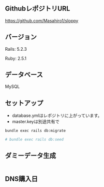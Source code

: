 ## GithubレポジトリURL
https://github.com/Masahiro1/sloppy

## バージョン

Rails: 5.2.3

Ruby: 2.5.1

## データベース

MySQL

## セットアップ

- database.ymlはレポジトリに上がっています。
- master.keyは別途共有で

```bash
bundle exec rails db:migrate

# bundle exec rails db:seed
```

## ダミーデータ生成

```bash

```

## DNS購入日
